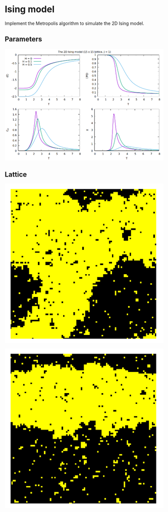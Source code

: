 # Ising model

Implement the Metropolis algorithm to simulate the 2D Ising model.

## Parameters

![Parameters](/figs/seq/random/ising_model/params.png)

## Lattice

![Lattice 1](/figs/seq/random/ising_model/lattice_1.png)

![Lattice 2](/figs/seq/random/ising_model/lattice_2.png)
